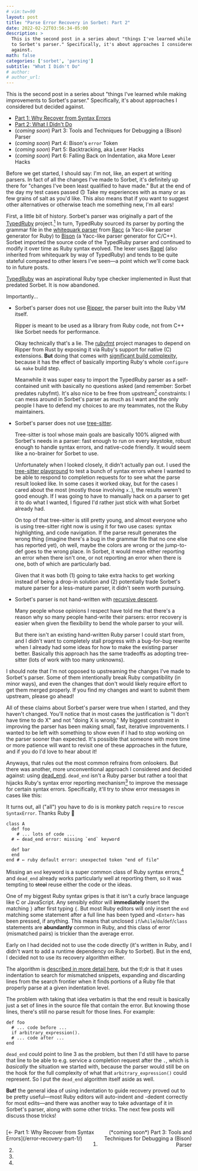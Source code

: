 ```yaml
---
# vim:tw=90
layout: post
title: "Parse Error Recovery in Sorbet: Part 2"
date: 2022-02-22T03:56:34-05:00
description: >
  This is the second post in a series about "things I've learned while making improvements
  to Sorbet's parser." Specifically, it's about approaches I considered but decided
  against.
math: false
categories: ['sorbet', 'parsing']
subtitle: "What I Didn't Do"
# author:
# author_url:
---
```


This is the second post in a series about "things I've learned while making improvements
to Sorbet's parser." Specifically, it's about approaches I considered but decided against.

<!-- more -->

- [Part 1: Why Recover from Syntax Errors][part1]
- [Part 2: What I Didn't Do][part2]
- (*coming soon*) Part 3: Tools and Techniques for Debugging a (Bison) Parser
- (*coming soon*) Part 4: Bison's `error` Token
- (*coming soon*) Part 5: Backtracking, aka Lexer Hacks
- (*coming soon*) Part 6: Falling Back on Indentation, aka More Lexer Hacks

[part1]: /error-recovery-part-1/
[part2]: /error-recovery-part-2/
[part3]: /error-recovery-part-3/
[part4]: /error-recovery-part-4/
[part5]: /error-recovery-part-5/
[part6]: /error-recovery-part-6/

Before we get started, I should say: I'm not, like, an expert at writing parsers. In fact
of all the changes I've made to Sorbet, it's definitely up there for "changes I've been
least qualified to have made." But at the end of the day my test cases passed
:upside_down_face: Take my experiences with as many or as few grains of salt as you'd
like. This also means that if you want to suggest other alternatives or otherwise teach me
something new, I'm all ears!

First, a little bit of history. Sorbet's parser was originally a part of the [TypedRuby]
project.[^typedruby]  In turn, TypedRuby sourced its parser by porting the grammar file in
the [whitequark parser] from [Racc] (a Yacc-like parser generator for Ruby) to [Bison] (a
Yacc-like parser generator for C/C++). Sorbet imported the source code of the TypedRuby
parser and continued to modify it over time as Ruby syntax evolved. The lexer uses [Ragel]
(also inherited from whitequark by way of TypedRuby) and tends to be quite stateful
compared to other lexers I've seen—a point which we'll come back to in future posts.

[^typedruby]:
  [TypedRuby] was an aspirational Ruby type checker implemented in Rust that predated
  Sorbet. It is now abandoned.

Importantly...

- Sorbet's parser does not use [Ripper], the parser built into the Ruby VM itself.

  Ripper is meant to be used as a library from Ruby code, not from C++ like Sorbet needs
  for performance.

  Okay technically that's a lie. The [rubyfmt] project manages to depend on Ripper from
  Rust by exposing it via Ruby's support for native (C) extensions. **But** doing that
  comes with [significant build complexity][configure-make], because it has the effect of
  basically importing Ruby's whole `configure && make` build step.

  Meanwhile it was super easy to import the TypedRuby parser as a self-contained unit with
  basically no questions asked (and remember: Sorbet predates rubyfmt). It's also nice to
  be free from upstream[^upstream] constraints: I can mess around in Sorbet's parser as
  much as I want and the only people I have to defend my choices to are my teammates, not
  the Ruby maintainers.

- Sorbet's parser does not use [tree-sitter].

  Tree-sitter is tool whose main goals are basically 100% aligned with Sorbet's needs in a
  parser: fast enough to run on every keystoke, robust enough to handle syntax errors, and
  native-code friendly. It would seem like a no-brainer for Sorbet to use.

  Unfortunately when I looked closely, it didn't actually pan out. I used the [tree-sitter
  playground] to test a bunch of syntax errors where I wanted to be able to respond to
  completion requests for to see what the parse result looked like. In some cases it
  worked okay, but for the cases I cared about the most (mostly those involving `x.`), the
  results weren't good enough. If I was going to have to manually hack on a parser to get
  it to do what I wanted, I figured I'd rather just stick with what Sorbet already had.

  On top of that tree-sitter is still pretty young, and almost everyone who is using
  tree-sitter right now is using it for two use cases: syntax highlighting, and code
  navigation. If the parse result generates the wrong thing (imagine there's a bug in the
  grammar file that no one else has reported yet), oh well, maybe the colors are wrong or
  the jump-to-def goes to the wrong place. In Sorbet, it would mean either reporting an
  error when there isn't one, or not reporting an error when there is one, both of which
  are particularly bad.

  Given that it was both (1) going to take extra hacks to get working instead of being a
  drop-in solution and (2) potentially trade Sorbet's mature parser for a less-mature
  parser, it didn't seem worth pursuing.

- Sorbet's parser is not hand-written with [recursive descent].

  Many people whose opinions I respect have told me that there's a reason why so many
  people hand-write their parsers: error recovery is easier when given the flexibility to
  bend the whole parser to your will.

  But there isn't an existing hand-written Ruby parser I could start from, and I didn't
  want to completely stall progress with a bug-for-bug rewrite when I already had some
  ideas for how to make the existing parser better. Basically this approach has the same
  tradeoffs as adopting tree-sitter (lots of work with too many unknowns).

[^upstream]:
  I should note that I'm not opposed to upstreaming the changes I've made to Sorbet's
  parser. Some of them intentionally break Ruby compatibility (in minor ways), and
  even the changes that don't would likely require effort to get them merged properly. If
  you find my changes and want to submit them upstream, please go ahead!

All of these claims about Sorbet's parser were true when I started, and they haven't
changed. You'll notice that in most cases the justification is "I don't have time to do
X" and not "doing X is wrong." My biggest constraint in improving the parser has been
making small, fast, iterative improvements. I wanted to be left with something to show
even if I had to stop working on the parser sooner than expected. It's possible that
someone with more time or more patience will want to revisit one of these approaches in
the future, and if you do I'd love to hear about it!

Anyways, that rules out the most common refrains from onlookers. But there was another,
more unconventional approach I considered and decided against: using [dead_end].
`dead_end` isn't a Ruby parser but rather a tool that hijacks Ruby's syntax error
reporting mechanism[^hijack] to improve the message for certain syntax errors.
Specifically, it'll try to show error messages in cases like this:

[^hijack]:
  It turns out, all ("all") you have to do is is monkey patch `require` to `rescue
  SyntaxError`. Thanks Ruby :slightly_smiling_face:

```{.ruby .numberLines .hl-4 .hl-8}
class A
  def foo
    # ... lots of code ...
  # ← dead_end error: missing `end` keyword

  def bar
  end
end # ← ruby default error: unexpected token "end of file"
```

Missing an `end` keyword is a super common class of Ruby syntax errors,[^curly] and
`dead_end` already works particularly well at reporting them, so it was tempting to
~~steal~~ reuse either the code or the ideas.

[^curly]:
  One of my biggest Ruby syntax gripes is that it isn't a curly brace language like C or
  JavaScript. Any sensibly editor will **immediately** insert the matching `}` after first
  typing `{`. But most Ruby editors will only insert the `end` matching some statement
  after a full line has been typed and `<Enter>` has been pressed, if anything. This means
  that unclosed `if`/`while`/`do`/`def`/`class` statements are **abundantly** common in
  Ruby, and this class of error (mismatched pairs) is trickier than the average error.

Early on I had decided not to use the code directly (it's written in Ruby, and I didn't
want to add a runtime dependency on Ruby to Sorbet). But in the end, I decided not to use
its recovery algorithm either.

The algorithm is [described in more detail here][dead_end-algo], but the tl;dr is that it
uses indentation to search for mismatched snippets, expanding and discarding lines from
the search frontier when it finds portions of a Ruby file that properly parse at a given
indentation level.

The problem with taking that idea verbatim is that the end result is basically just a set
of lines in the source file that contain the error. But knowing those lines, there's still
no parse result for those lines. For example:

```{.ruby .numberLines .hl-3}
def foo
  # ... code before ...
  if arbitrary_expression().
  # ... code after ...
end
```

`dead_end` could point to line 3 as the problem, but then I'd still have to parse that
line to be able to e.g. service a completion request after the `.`, which is _basically_
the situation we started with, because the parser would still be on the hook for the full
complexity of what that `arbitrary_expression()` could represent. So I put the `dead_end`
algorithm itself aside as well.

**But!** the general idea of using indentation to guide recovery proved out to be pretty
useful—most Ruby editors will auto-indent and -dedent correctly for most edits—and there
was another way to take advantage of it in Sorbet's parser, along with some other tricks.
The next few posts will discuss those tricks!

<p style="width: 50%; float: left; text-align: left;">
  [← Part 1: Why Recover from Syntax Errors](/error-recovery-part-1/)
</p>
<p style="width: 50%; float: right; text-align: right;">
  (*coming soon*) Part 3: Tools and Techniques for Debugging a (Bison) Parser
</p>

<br>


[TypedRuby]: https://github.com/typedruby/typedruby
[whitequark parser]: https://github.com/whitequark/parser

[Racc]: https://rubygems.org/gems/racc
[Bison]: https://www.gnu.org/software/bison/
[Ragel]: http://www.colm.net/open-source/ragel/

[Ripper]: https://ruby-doc.org/stdlib-2.7.3/libdoc/ripper/rdoc/Ripper.html
[rubyfmt]: https://github.com/penelopezone/rubyfmt
[configure-make]: https://github.com/penelopezone/rubyfmt/blob/trunk/librubyfmt/build.rs

[tree-sitter]: https://tree-sitter.github.io/tree-sitter/
[tree-sitter playground]: https://tree-sitter.github.io/tree-sitter/playground

[recursive descent]: https://en.wikipedia.org/wiki/Recursive_descent_parser

[dead_end]: https://github.com/zombocom/dead_end
[dead_end-algo]: https://schneems.com/2020/12/01/squash-unexpectedend-errors-with-syntaxsearch/
